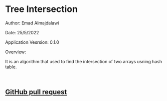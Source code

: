# Tree Intersection

Author: Emad Almajdalawi

Date: 25/5/2022

Application Vesrsion: 0.1.0

Overview:

It is an algorithm that used to find the intersection of two arrays usning hash table.


</br>

## [GitHub pull request](https://github.com/emad-almajdalawi/data-structures-and-algorithms/pull/36)